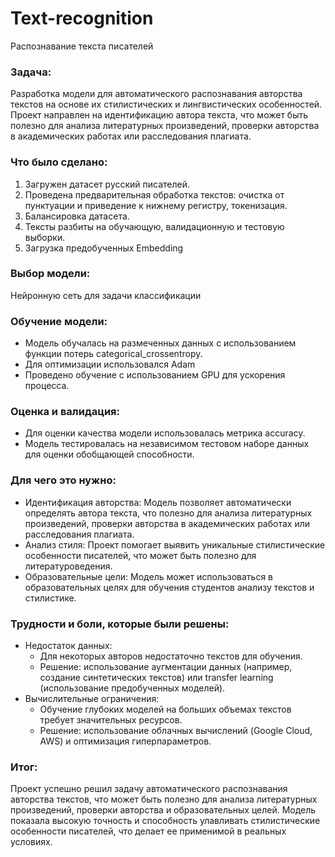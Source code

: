 # Text-recognition
Распознавание текста писателей

### Задача:
Разработка модели для автоматического распознавания авторства текстов на основе их стилистических и лингвистических особенностей. Проект направлен на идентификацию автора текста, что может быть полезно для анализа литературных произведений, проверки авторства в академических работах или расследования плагиата.

### Что было сделано:
  1. Загружен датасет русский писателей.
  2. Проведена предварительная обработка текстов: очистка от пунктуации и приведение к нижнему регистру, токенизация.
  3. Балансировка датасета. 
  4. Тексты разбиты на обучающую, валидационную и тестовую выборки.
  5. Загрузка предобученных Embedding

### Выбор модели:
Нейронную сеть для задачи классификации

### Обучение модели:
* Модель обучалась на размеченных данных с использованием функции потерь categorical_crossentropy.
* Для оптимизации использовался Adam
* Проведено обучение с использованием GPU для ускорения процесса.

### Оценка и валидация:
* Для оценки качества модели использовалась метрика accuracy.
* Модель тестировалась на независимом тестовом наборе данных для оценки обобщающей способности.

### Для чего это нужно:
* Идентификация авторства: Модель позволяет автоматически определять автора текста, что полезно для анализа литературных произведений, проверки авторства в академических работах или расследования плагиата.
* Анализ стиля: Проект помогает выявить уникальные стилистические особенности писателей, что может быть полезно для литературоведения.
* Образовательные цели: Модель может использоваться в образовательных целях для обучения студентов анализу текстов и стилистике.

### Трудности и боли, которые были решены:
* Недостаток данных:
  - Для некоторых авторов недостаточно текстов для обучения.
  - Решение: использование аугментации данных (например, создание синтетических текстов) или transfer learning (использование предобученных моделей).
* Вычислительные ограничения:
  - Обучение глубоких моделей на больших объемах текстов требует значительных ресурсов.
  - Решение: использование облачных вычислений (Google Cloud, AWS) и оптимизация гиперпараметров.

### Итог:
Проект успешно решил задачу автоматического распознавания авторства текстов, что может быть полезно для анализа литературных произведений, проверки авторства и образовательных целей. Модель показала высокую точность и способность улавливать стилистические особенности писателей, что делает ее применимой в реальных условиях.
